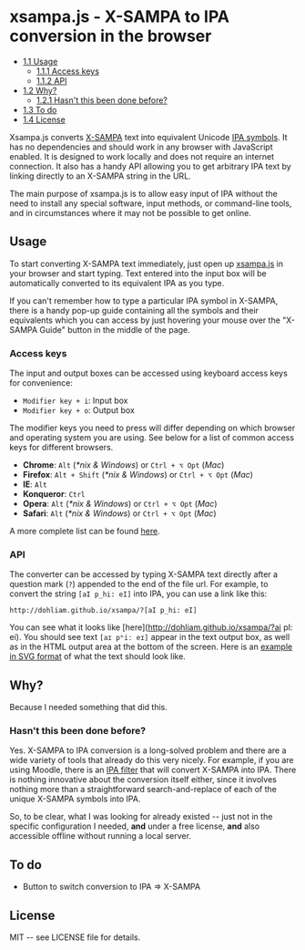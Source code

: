 # xsampa.js - X-SAMPA to IPA conversion in the browser

* [1.1 Usage](#usage)
    * [1.1.1 Access keys](#access-keys)
    * [1.1.2 API](#api)
* [1.2 Why?](#why?)
    * [1.2.1 Hasn't this been done before?](#hasnt-this-been-done-before?)
* [1.3 To do](#to-do)
* [1.4 License](#license)

Xsampa.js converts [X-SAMPA](https://en.wikipedia.org/wiki/X-SAMPA) text into equivalent Unicode [IPA symbols](https://en.wikipedia.org/wiki/International_Phonetic_Alphabet). It has no dependencies and should work in any browser with JavaScript enabled. It is designed to work locally and does not require an internet connection. It also has a handy API allowing you to get arbitrary IPA text by linking directly to an X-SAMPA string in the URL.

The main purpose of xsampa.js is to allow easy input of IPA without the need to install any special software, input methods, or command-line tools, and in circumstances where it may not be possible to get online.

## Usage

To start converting X-SAMPA text immediately, just open up [xsampa.js](https://dohliam.github.io/xsampa) in your browser and start typing. Text entered into the input box will be automatically converted to its equivalent IPA as you type.

If you can't remember how to type a particular IPA symbol in X-SAMPA, there is a handy pop-up guide containing all the symbols and their equivalents which you can access by just hovering your mouse over the "X-SAMPA Guide" button in the middle of the page.

### Access keys

The input and output boxes can be accessed using keyboard access keys for convenience:

* `Modifier key + i`: Input box
* `Modifier key + o`: Output box

The modifier keys you need to press will differ depending on which browser and operating system you are using. See below for a list of common access keys for different browsers.

* __Chrome__: `Alt` (_*nix & Windows_) or `Ctrl + ⌥ Opt` (_Mac_)
* __Firefox__: `Alt + Shift` (_*nix & Windows_) or `Ctrl + ⌥ Opt` (_Mac_)
* __IE__: `Alt`
* __Konqueror__: `Ctrl`
* __Opera__: `Alt` (_*nix & Windows_) or `Ctrl + ⌥ Opt` (_Mac_)
* __Safari__: `Alt` (_*nix & Windows_) or `Ctrl + ⌥ Opt` (_Mac_)

A more complete list can be found [here](https://en.wikipedia.org/wiki/Access_key).

### API

The converter can be accessed by typing X-SAMPA text directly after a question mark (`?`) appended to the end of the file url. For example, to convert the string `[aI p_hi: eI]` into IPA, you can use a link like this:

`http://dohliam.github.io/xsampa/?[aI p_hi: eI]`

You can see what it looks like [here](http://dohliam.github.io/xsampa/?ai pI: ei). You should see text `[aɪ pʰiː eɪ]` appear in the text output box, as well as in the HTML output area at the bottom of the screen. Here is an [example in SVG format](https://commons.wikimedia.org/wiki/File:IPA_in_IPA.svg) of what the text should look like.

## Why?

Because I needed something that did this.

### Hasn't this been done before?

Yes. X-SAMPA to IPA conversion is a long-solved problem and there are a wide variety of tools that already do this very nicely. For example, if you are using Moodle, there is an [IPA filter](https://moodle.org/plugins/view/filter_ipa) that will convert X-SAMPA into IPA. There is nothing innovative about the conversion itself either, since it involves nothing more than a straightforward search-and-replace of each of the unique X-SAMPA symbols into IPA.

So, to be clear, what I was looking for already existed -- just not in the specific configuration I needed, **and** under a free license, **and** also accessible offline without running a local server.

## To do

* Button to switch conversion to IPA => X-SAMPA

## License

MIT -- see LICENSE file for details.